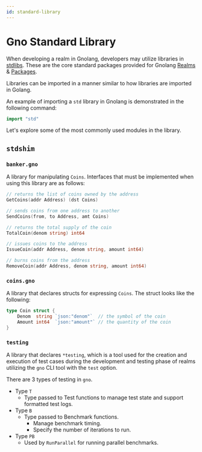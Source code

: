 ```yaml
---
id: standard-library
---
```


# Gno Standard Library

When developing a realm in Gnolang, developers may utilize libraries in [stdlibs](https://github.com/gnolang/gno/tree/master/gnovm/stdlibs). These are the core standard packages provided for Gnolang [Realms ](../explanation/realms.md)& [Packages](../explanation/packages.md).

Libraries can be imported in a manner similar to how libraries are imported in Golang.

An example of importing a `std` library in Gnolang is demonstrated in the following command:

```go
import "std"
```

Let's explore some of the most commonly used modules in the library.

## `stdshim`

### `banker.gno`

A library for manipulating `Coins`. Interfaces that must be implemented when using this library are as follows:

[embedmd]:# (../assets/reference/standard-library/std-1.gno go)
```go
// returns the list of coins owned by the address
GetCoins(addr Address) (dst Coins)

// sends coins from one address to another
SendCoins(from, to Address, amt Coins)

// returns the total supply of the coin
TotalCoin(denom string) int64

// issues coins to the address
IssueCoin(addr Address, denom string, amount int64)

// burns coins from the address
RemoveCoin(addr Address, denom string, amount int64)
```

### `coins.gno`

A library that declares structs for expressing `Coins`. The struct looks like the following:

[embedmd]:# (../assets/reference/standard-library/std-2.gno go)
```go
type Coin struct {
	Denom  string `json:"denom"`  // the symbol of the coin
	Amount int64  `json:"amount"` // the quantity of the coin
}
```

### `testing`

A library that declares `*testing`, which is a tool used for the creation and execution of test cases during the development and testing phase of realms utilizing the `gno` CLI tool with the `test` option.

There are 3 types of testing in `gno`.

* Type `T`
  * Type passed to Test functions to manage test state and support formatted test logs.
* Type `B`
  * Type passed to Benchmark functions.
    * Manage benchmark timing.
    * Specify the number of iterations to run.
* Type `PB`
  * Used by `RunParallel` for running parallel benchmarks.
